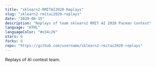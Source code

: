 ```yaml
---
title: "sklearn2-RMITAI2020-Replays"
slug: "sklearn2-rmitai2020-replays"
date: "2020-08-15"
description: "Replays of team sklearn2 RMIT AI 2020 Pacman Contest"
language: "HTML"
languageColor: "#e34c26"
stars: 0
forks: 0
repo: "https://github.com/username/sklearn2-rmitai2020-replays"
---
```

Replays of AI contest team.
